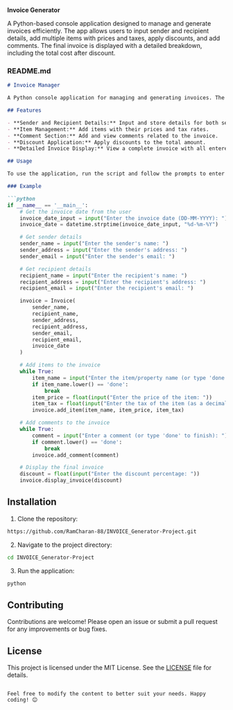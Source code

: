 
**Invoice Generator**

A Python-based console application designed to manage and generate invoices efficiently. The app allows users to input sender and recipient details, add multiple items with prices and taxes, apply discounts, and add comments. The final invoice is displayed with a detailed breakdown, including the total cost after discount.

### README.md

```markdown
# Invoice Manager

A Python console application for managing and generating invoices. The application allows for the addition of multiple items, tax calculations, discounts, and comments. It generates a detailed invoice breakdown that can be displayed.

## Features

- **Sender and Recipient Details:** Input and store details for both sender and recipient.
- **Item Management:** Add items with their prices and tax rates.
- **Comment Section:** Add and view comments related to the invoice.
- **Discount Application:** Apply discounts to the total amount.
- **Detailed Invoice Display:** View a complete invoice with all entered details and calculations.

## Usage

To use the application, run the script and follow the prompts to enter the required information.

### Example

```python
if __name__ == '__main__':
    # Get the invoice date from the user
    invoice_date_input = input("Enter the invoice date (DD-MM-YYYY): ")
    invoice_date = datetime.strptime(invoice_date_input, "%d-%m-%Y")

    # Get sender details
    sender_name = input("Enter the sender's name: ")
    sender_address = input("Enter the sender's address: ")
    sender_email = input("Enter the sender's email: ")

    # Get recipient details
    recipient_name = input("Enter the recipient's name: ")
    recipient_address = input("Enter the recipient's address: ")
    recipient_email = input("Enter the recipient's email: ")

    invoice = Invoice(
        sender_name,
        recipient_name,
        sender_address,
        recipient_address,
        sender_email,
        recipient_email,
        invoice_date
    )

    # Add items to the invoice
    while True:
        item_name = input("Enter the item/property name (or type 'done' to finish): ")
        if item_name.lower() == 'done':
            break
        item_price = float(input("Enter the price of the item: "))
        item_tax = float(input("Enter the tax of the item (as a decimal): "))
        invoice.add_item(item_name, item_price, item_tax)

    # Add comments to the invoice
    while True:
        comment = input("Enter a comment (or type 'done' to finish): ")
        if comment.lower() == 'done':
            break
        invoice.add_comment(comment)

    # Display the final invoice
    discount = float(input("Enter the discount percentage: "))
    invoice.display_invoice(discount)
```

## Installation

1. Clone the repository:
```bash
https://github.com/RamCharan-88/INVOICE_Generator-Project.git
```

2. Navigate to the project directory:
```bash
cd INVOICE_Generator-Project
```

3. Run the application:
```bash
python 
```

## Contributing

Contributions are welcome! Please open an issue or submit a pull request for any improvements or bug fixes.

## License

This project is licensed under the MIT License. See the [LICENSE](LICENSE) file for details.
```

Feel free to modify the content to better suit your needs. Happy coding! 😊
